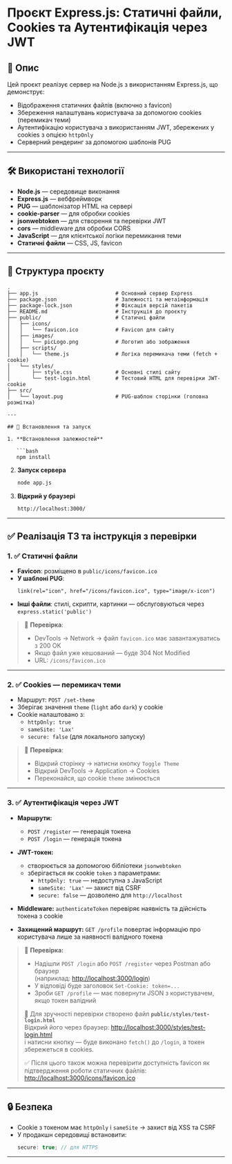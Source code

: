 # Проєкт Express.js: Статичні файли, Cookies та Аутентифікація через JWT

## 📌 Опис

Цей проєкт реалізує сервер на Node.js з використанням Express.js, що демонструє:

- Відображення статичних файлів (включно з favicon)
- Збереження налаштувань користувача за допомогою cookies (перемикач теми)
- Аутентифікацію користувача з використанням JWT, збережених у cookies з опцією `httpOnly`
- Серверний рендеринг за допомогою шаблонів PUG

---

## 🛠 Використані технології

- **Node.js** — середовище виконання
- **Express.js** — вебфреймворк
- **PUG** — шаблонізатор HTML на сервері
- **cookie-parser** — для обробки cookies
- **jsonwebtoken** — для створення та перевірки JWT
- **cors** — middleware для обробки CORS
- **JavaScript** — для клієнтської логіки перемикання теми
- **Статичні файли** — CSS, JS, favicon

---

## 📁 Структура проєкту

````
.
├── app.js                         # Основний сервер Express
├── package.json                   # Залежності та метаінформація
├── package-lock.json              # Фіксація версій пакетів
├── README.md                      # Інструкція до проєкту
├── public/                        # Статичні файли
│   ├── icons/
│   │   └── favicon.ico            # Favicon для сайту
│   ├── images/
│   │   └── picLogo.png            # Логотип або зображення
│   ├── scripts/
│   │   └── theme.js               # Логіка перемикача теми (fetch + cookie)
│   └── styles/
│       ├── style.css              # Основні стилі сайту
│       └── test-login.html        # Тестовий HTML для перевірки JWT-cookie
├── src/
│   └── layout.pug                 # PUG-шаблон сторінки (головна розмітка)

---

## 🚀 Встановлення та запуск

1. **Встановлення залежностей**

   ```bash
   npm install
````

2. **Запуск сервера**

   ```bash
   node app.js
   ```

3. **Відкрий у браузері**
   ```
   http://localhost:3000/
   ```

---

## ✅ Реалізація ТЗ та інструкція з перевірки

### 1. ✅ Статичні файли

- **Favicon**: розміщено в `public/icons/favicon.ico`
- **У шаблоні PUG**:
  ```pug
  link(rel="icon", href="/icons/favicon.ico", type="image/x-icon")
  ```
- **Інші файли**: стилі, скрипти, картинки — обслуговуються через `express.static('public')`

> 🔎 **Перевірка**:
>
> - DevTools → Network → файл `favicon.ico` має завантажуватись з 200 OK
> - Якщо файл уже кешований — буде 304 Not Modified
> - URL: `/icons/favicon.ico`

---

### 2. ✅ Cookies — перемикач теми

- Маршрут: `POST /set-theme`
- Зберігає значення `theme` (`light` або `dark`) у cookie
- Cookie налаштовано з:
  - `httpOnly: true`
  - `sameSite: 'Lax'`
  - `secure: false` (для локального запуску)

> 🔎 **Перевірка**:
>
> - Відкрий сторінку → натисни кнопку `Toggle Theme`
> - Відкрий DevTools → Application → Cookies
> - Переконайся, що cookie `theme` змінюється

---

### 3. ✅ Аутентифікація через JWT

- **Маршрути:**
  - `POST /register` — генерація токена
  - `POST /login` — генерація токена
- **JWT-токен:**

  - створюється за допомогою бібліотеки `jsonwebtoken`
  - зберігається як cookie `token` з параметрами:
    - `httpOnly: true` — недоступна з JavaScript
    - `sameSite: 'Lax'` — захист від CSRF
    - `secure: false` — дозволено для `http://localhost`

- **Middleware:** `authenticateToken` перевіряє наявність та дійсність токена з cookie
- **Захищений маршрут:** `GET /profile` повертає інформацію про користувача лише за наявності валідного токена

> 🔎 **Перевірка:**
>
> - Надішли `POST /login` або `POST /register` через Postman або браузер  
>   (наприклад: [http://localhost:3000/login](http://localhost:3000/login))
> - У відповіді буде заголовок `Set-Cookie: token=...`
> - Зроби `GET /profile` — має повернути JSON з користувачем, якщо токен валідний
>
> 🧪 Для зручності перевірки створено файл **`public/styles/test-login.html`**  
> Відкрий його через браузер:
> [http://localhost:3000/styles/test-login.html](http://localhost:3000/styles/test-login.html)  
> і натисни кнопку — буде виконано `fetch()` до `/login`, а токен збережеться в cookies.
>
> ✅ Після цього також можна перевірити доступність favicon як підтвердження роботи статичних файлів:
> [http://localhost:3000/icons/favicon.ico](http://localhost:3000/icons/favicon.ico)

---

## 🔒 Безпека

- Cookie з токеном має `httpOnly` і `sameSite` → захист від XSS та CSRF
- У продакшн середовищі встановити:
  ```js
  secure: true; // для HTTPS
  ```

---
